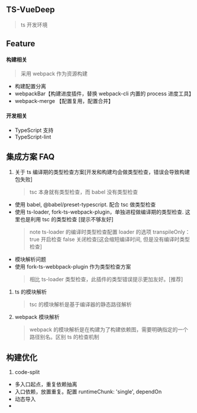 ## TS-VueDeep

> ts 开发环境

## Feature

#### 构建相关

> 采用 webpack 作为资源构建

- 构建配置分离
- webpackBar【构建进度插件，替换 webpack-cli 内置的 process 进度工具】
- webpack-merge 【配置复用，配置合并】

#### 开发相关

- TypeScript 支持
- TypeScript-lint

## 集成方案 FAQ

1. 关于 ts 编译期的类型检查方案[开发和构建均会做类型检查，错误会导致构建包失败]
   > tsc 本身就有类型检查，而 babel 没有类型检查

- 使用 babel, @babel/preset-typescript. 配合 tsc 做类型检查
- 使用 ts-loader, fork-ts-webpack-plugin，单独进程做编译期的类型检查. 这里也是利用 tsc 的类型检查 [提示不够友好]
  > note ts-loader 的编译时类型检查配置 loader 的选项 transpileOnly： true 开启检查 false 关闭检查[这会缩短编译时间, 但是没有编译时类型检查]
- 模块解析问题
- 使用 fork-ts-webbpack-plugin 作为类型检查方案
  > 相比 ts-loader 类型检查，此插件的类型错误提示更加友好。[推荐]

1. ts 的模块解析

   > tsc 的模块解析是基于编译器的静态路径解析

2. webpack 模块解析
   > webpack 的模块解析是在构建为了构建依赖图，需要明确指定的一个路径别名。区别 ts 的检查机制

## 构建优化

1. code-split

- 多入口起点，重复依赖抽离
- 入口依赖，放置重复。配置 runtimeChunk: 'single', dependOn
- 动态导入
- 
